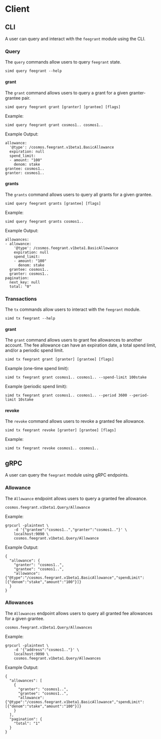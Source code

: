 # Client

## CLI

A user can query and interact with the `feegrant` module using the CLI.

### Query

The `query` commands allow users to query `feegrant` state.

```
simd query feegrant --help
```

#### grant

The `grant` command allows users to query a grant for a given granter-grantee pair.

```
simd query feegrant grant [granter] [grantee] [flags]
```

Example:

```
simd query feegrant grant cosmos1.. cosmos1..
```

Example Output:

```
allowance:
  '@type': /cosmos.feegrant.v1beta1.BasicAllowance
  expiration: null
  spend_limit:
  - amount: "100"
    denom: stake
grantee: cosmos1..
granter: cosmos1..
```

#### grants

The `grants` command allows users to query all grants for a given grantee.

```
simd query feegrant grants [grantee] [flags]
```

Example:

```
simd query feegrant grants cosmos1..
```

Example Output:

```
allowances:
- allowance:
    '@type': /cosmos.feegrant.v1beta1.BasicAllowance
    expiration: null
    spend_limit:
    - amount: "100"
      denom: stake
  grantee: cosmos1..
  granter: cosmos1..
pagination:
  next_key: null
  total: "0"
```

### Transactions

The `tx` commands allow users to interact with the `feegrant` module.

```
simd tx feegrant --help
```

#### grant

The `grant` command allows users to grant fee allowances to another account. The fee allowance can have an expiration date, a total spend limit, and/or a periodic spend limit.

```
simd tx feegrant grant [granter] [grantee] [flags]
```

Example (one-time spend limit):

```
simd tx feegrant grant cosmos1.. cosmos1.. --spend-limit 100stake
```

Example (periodic spend limit):

```
simd tx feegrant grant cosmos1.. cosmos1.. --period 3600 --period-limit 10stake
```

#### revoke

The `revoke` command allows users to revoke a granted fee allowance.

```
simd tx feegrant revoke [granter] [grantee] [flags]
```

Example:

```
simd tx feegrant revoke cosmos1.. cosmos1..
```

## gRPC

A user can query the `feegrant` module using gRPC endpoints.

### Allowance

The `Allowance` endpoint allows users to query a granted fee allowance.

```
cosmos.feegrant.v1beta1.Query/Allowance
```

Example:

```
grpcurl -plaintext \
    -d '{"grantee":"cosmos1..","granter":"cosmos1.."}' \
    localhost:9090 \
    cosmos.feegrant.v1beta1.Query/Allowance
```

Example Output:

```
{
  "allowance": {
    "granter": "cosmos1..",
    "grantee": "cosmos1..",
    "allowance": {"@type":"/cosmos.feegrant.v1beta1.BasicAllowance","spendLimit":[{"denom":"stake","amount":"100"}]}
  }
}
```

### Allowances

The `Allowances` endpoint allows users to query all granted fee allowances for a given grantee.

```
cosmos.feegrant.v1beta1.Query/Allowances
```

Example:

```
grpcurl -plaintext \
    -d '{"address":"cosmos1.."}' \
    localhost:9090 \
    cosmos.feegrant.v1beta1.Query/Allowances
```

Example Output:

```
{
  "allowances": [
    {
      "granter": "cosmos1..",
      "grantee": "cosmos1..",
      "allowance": {"@type":"/cosmos.feegrant.v1beta1.BasicAllowance","spendLimit":[{"denom":"stake","amount":"100"}]}
    }
  ],
  "pagination": {
    "total": "1"
  }
}
```
